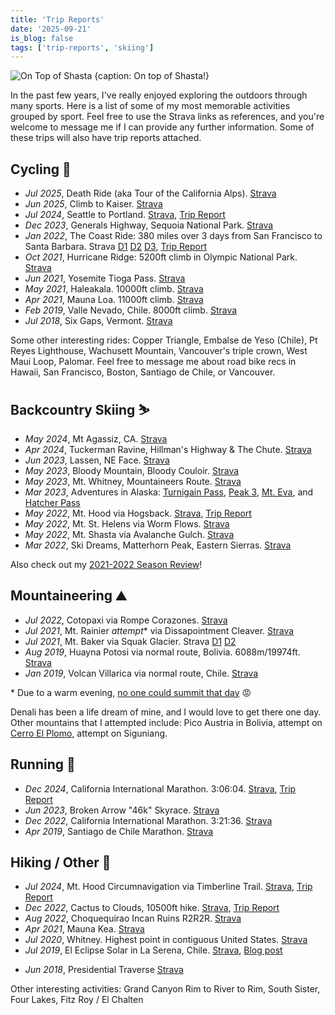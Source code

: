 ```yaml
---
title: 'Trip Reports'
date: '2025-09-21'
is_blog: false
tags: ['trip-reports', 'skiing']
---
```


![On Top of Shasta {caption: On top of Shasta!}](https://lh3.googleusercontent.com/pw/AM-JKLVdiDiWBRFJyJly90re7dkJ72hUDzc6KXa8kDrfdBuoa3f3mMU7aIGXxDtlqFfvzw4QS8gdusgsCRQ2nYu5wKdZIY5fLF2x0DqTJsb1q6vloDbWhhl7-iAYkekp4qkFgPLzKYbd-eIGbj0l7GZ-MZkn=w1307-h981-no)

In the past few years, I've really enjoyed exploring the outdoors through many sports. Here is a list of some of my most memorable activities grouped by sport. Feel free to use the Strava links as references, and you're welcome to message me if I can provide any further information. Some of these trips will also have trip reports attached.

## Cycling 🚴

- *Jul 2025*, Death Ride (aka Tour of the California Alps). [Strava](https://www.strava.com/activities/15094366683)
- *Jun 2025*, Climb to Kaiser. [Strava](https://www.strava.com/activities/14875462364)
- *Jul 2024*, Seattle to Portland. [Strava](https://www.strava.com/activities/11882153043), [Trip Report](/posts/stp)
- *Dec 2023*, Generals Highway, Sequoia National Park. [Strava](https://www.strava.com/activities/10436278095)
- *Jan 2022*, The Coast Ride: 380 miles over 3 days from San Francisco to Santa Barbara. Strava [D1](https://www.strava.com/activities/6530083722) [D2](https://www.strava.com/activities/6535905314) [D3](https://www.strava.com/activities/6540755937), [Trip Report](/posts/coast-ride)
- *Oct 2021*, Hurricane Ridge: 5200ft climb in Olympic National Park. [Strava](https://www.strava.com/activities/6062839766)
- *Jun 2021*, Yosemite Tioga Pass. [Strava](https://www.strava.com/activities/5420609790)
- *May 2021*, Haleakala. 10000ft climb. [Strava](https://www.strava.com/activities/5265697501)
- *Apr 2021*, Mauna Loa. 11000ft climb. [Strava](https://www.strava.com/activities/5187091117)
- *Feb 2019*, Valle Nevado, Chile. 8000ft climb. [Strava](https://www.strava.com/activities/2137462481)
- *Jul 2018*, Six Gaps, Vermont. [Strava](https://www.strava.com/activities/1672779754)

Some other interesting rides: Copper Triangle, Embalse de Yeso (Chile), Pt Reyes Lighthouse, Wachusett Mountain, Vancouver's triple crown, West Maui Loop, Palomar. Feel free to message me about road bike recs in Hawaii, San Francisco, Boston, Santiago de Chile, or Vancouver.

## Backcountry Skiing ⛷️

- *May 2024*, Mt Agassiz, CA. [Strava](https://www.strava.com/activities/11506279387)
- *Apr 2024*, Tuckerman Ravine, Hillman's Highway & The Chute. [Strava](https://www.strava.com/activities/11183942011)
- *Jun 2023*, Lassen, NE Face. [Strava](https://www.strava.com/activities/9204269843)
- *May 2023*, Bloody Mountain, Bloody Couloir. [Strava](https://www.strava.com/activities/9160082131)
- *May 2023*, Mt. Whitney, Mountaineers Route. [Strava](https://www.strava.com/activities/9031650470)
- *Mar 2023*, Adventures in Alaska: [Turnigain Pass](https://www.strava.com/activities/8744572335), [Peak 3](https://www.strava.com/activities/8755981469), [Mt. Eva](https://www.strava.com/activities/8777828116), and [Hatcher Pass](https://www.strava.com/activities/8783724809)
- *May 2022*, Mt. Hood via Hogsback. [Strava](https://www.strava.com/activities/7154437159), [Trip Report](/posts/mt-hood)
- *May 2022*, Mt. St. Helens via Worm Flows. [Strava](https://www.strava.com/activities/7128048861)
- *May 2022*, Mt. Shasta via Avalanche Gulch. [Strava](https://www.strava.com/activities/7089678730)
- *Mar 2022*, Ski Dreams, Matterhorn Peak, Eastern Sierras. [Strava](https://www.strava.com/activities/6888575332)

Also check out my [2021-2022 Season Review](/posts/21-22-ski-season)!

## Mountaineering ⛰️

- *Jul 2022*, Cotopaxi via Rompe Corazones. [Strava](https://www.strava.com/activities/7505859013)
- *Jul 2021*, Mt. Rainier *attempt*\* via Dissapointment Cleaver. [Strava](https://www.strava.com/activities/5718814309)
- *Jul 2021*, Mt. Baker via Squak Glacier. Strava [D1](https://www.strava.com/activities/5701980073) [D2](https://www.strava.com/activities/5702007416)
- *Aug 2019*, Huayna Potosi via normal route, Bolivia. 6088m/19974ft. [Strava](https://www.strava.com/activities/2651542902)
- *Jan 2019*, Volcan Villarica via normal route, Chile. [Strava](https://www.strava.com/activities/2094305696)

\* Due to a warm evening, [no one could summit that day](https://mountrainierclimbing.blogspot.com/2021/07/dc-route-update-731.html) 😡

Denali has been a life dream of mine, and I would love to get there one day. Other mountains that I attempted include: Pico Austria in Bolivia, attempt on [Cerro El Plomo](/posts/el-plomo), attempt on Siguniang.

## Running 🏃
- *Dec 2024*, California International Marathon. 3:06:04. [Strava](https://www.strava.com/activities/13074981571), [Trip Report](/posts/cim-2024)
- *Jun 2023*, Broken Arrow "46k" Skyrace. [Strava](https://www.strava.com/activities/9285148031)
- *Dec 2022*, California International Marathon. 3:21:36. [Strava](https://www.strava.com/activities/8207881941)
- *Apr 2019*, Santiago de Chile Marathon. [Strava](https://www.strava.com/activities/2272665421/overview)

## Hiking / Other 🥾

- *Jul 2024*, Mt. Hood Circumnavigation via Timberline Trail. [Strava](https://www.strava.com/activities/11901473187), [Trip Report](/posts/timberline-trail)
- *Dec 2022*, Cactus to Clouds, 10500ft hike. [Strava](https://www.strava.com/activities/8287783603), [Trip Report](/posts/cactus-to-clouds)
- *Aug 2022*, Choquequirao Incan Ruins R2R2R. [Strava](https://www.strava.com/activities/7617130684)
- *Apr 2021*, Mauna Kea. [Strava](https://www.strava.com/activities/5112187456)
- *Jul 2020*, Whitney. Highest point in contiguous United States. [Strava](https://www.strava.com/activities/3824802590)
- *Jul 2019*, El Eclipse Solar in La Serena, Chile. [Strava](https://www.strava.com/activities/2500805413), [Blog post](/posts/eclipse)
<!-- - *Sep 2018*, Beer Mile [Strava](https://www.strava.com/activities/1831378428/) -->
- *Jun 2018*, Presidential Traverse [Strava](https://www.strava.com/activities/1645306066)

Other interesting activities: Grand Canyon Rim to River to Rim, South Sister, Four Lakes, Fitz Roy / El Chalten
